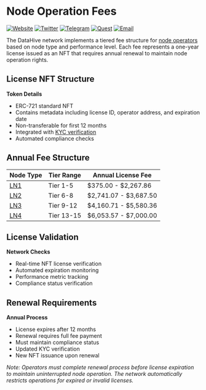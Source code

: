 # Node Operation Fees

[![Website](https://img.shields.io/badge/Register-DataHive_Nodes-blue)](https://www.datahive.network/nodes)
[![Twitter](https://img.shields.io/badge/Twitter-DataHive-blue)](https://x.com/getdatahive)
[![Telegram](https://img.shields.io/badge/Telegram-DataHive-blue)](https://t.me/datahiveofficial)
[![Quest](https://img.shields.io/badge/Quest-DataHive-blue)](https://quest.intract.io/project/datahive-h_lpnt)
[![Email](https://img.shields.io/badge/Email-team@datahive.network-blue)](mailto:team@datahive.network)

The DataHive network implements a tiered fee structure for [node operators](/docs/onboarding/nodes.md) based on node type and performance level. Each fee represents a one-year license issued as an NFT that requires annual renewal to maintain node operation rights.

## License NFT Structure

**Token Details**
- ERC-721 standard NFT
- Contains metadata including license ID, operator address, and expiration date
- Non-transferable for first 12 months
- Integrated with [KYC verification](/docs/onboarding/kyc.md)
- Automated compliance checks

## Annual Fee Structure

| Node Type | Tier Range | Annual License Fee |
|-----------|------------|-------------------|
| [LN1](/docs/onboarding/tiers/ln1.md) | Tier 1-5 | $375.00 - $2,267.86 |
| [LN2](/docs/onboarding/tiers/ln2.md) | Tier 6-8 | $2,741.07 - $3,687.50 |
| [LN3](/docs/onboarding/tiers/ln3.md) | Tier 9-12 | $4,160.71 - $5,580.36 |
| [LN4](/docs/onboarding/tiers/ln4.md) | Tier 13-15 | $6,053.57 - $7,000.00 |

## License Validation

**Network Checks**
- Real-time NFT license verification
- Automated expiration monitoring
- Performance metric tracking
- Compliance status verification

## Renewal Requirements

**Annual Process**
- License expires after 12 months
- Renewal requires full fee payment
- Must maintain compliance status
- Updated KYC verification
- New NFT issuance upon renewal

*Note: Operators must complete renewal process before license expiration to maintain uninterrupted node operation. The network automatically restricts operations for expired or invalid licenses.*

